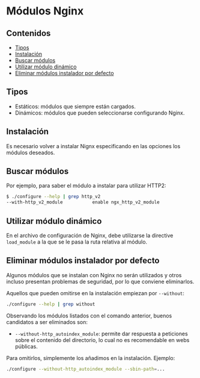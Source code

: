 # Módulos Nginx

## Contenidos

- [Tipos](#tipos)
- [Instalación](#instalación)
- [Buscar módulos](#buscar-módulos)
- [Utilizar módulo dinámico](#utilizar-módulo-dinámico)
- [Eliminar módulos instalador por defecto](#eliminar-módulos-instalador-por-defecto)

## Tipos

- Estáticos: módulos que siempre están cargados.
- Dinámicos: módulos que pueden seleccionarse configurando Nginx.

## Instalación

Es necesario volver a instalar Nignx especificando en las opciones los módulos deseados.

## Buscar módulos

Por ejemplo, para saber el módulo a instalar para utilizar HTTP2:

```bash
$ ./configure --help | grep http_v2
--with-http_v2_module           enable ngx_http_v2_module
```

## Utilizar módulo dinámico

En el archivo de configuración de Nginx, debe utilizarse la directive `load_module` a la que se le pasa la ruta relativa al módulo.

## Eliminar módulos instalador por defecto

Algunos módulos que se instalan con Nginx no serán utilizados y otros incluso presentan problemas de seguridad, por lo que conviene eliminarlos.

Aquellos que pueden omitirse en la instalación empiezan por `--without`:

```bash
./configure --help | grep without
```

Observando los módulos listados con el comando anterior, buenos candidatos a ser eliminados son:

- `--without-http_autoindex_module`: permite dar respuesta a peticiones sobre el contenido del directorio, lo cual no es recomendable en webs públicas.

Para omitirlos, simplemente los añadimos en la instalación. Ejemplo:

```bash
./configure --without-http_autoindex_module --sbin-path=...
```
